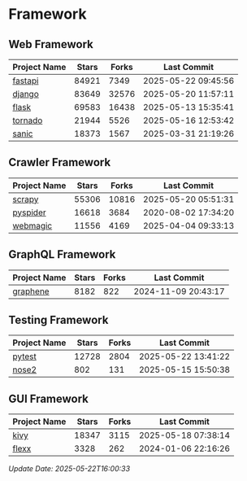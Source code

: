 # Framework

## Web Framework
| Project Name | Stars | Forks | Last Commit |
| ------------ | ----- | ----- | ----------- |
| [fastapi](https://github.com/fastapi/fastapi) | 84921 | 7349 | 2025-05-22 09:45:56 |
| [django](https://github.com/django/django) | 83649 | 32576 | 2025-05-20 11:57:11 |
| [flask](https://github.com/pallets/flask) | 69583 | 16438 | 2025-05-13 15:35:41 |
| [tornado](https://github.com/tornadoweb/tornado) | 21944 | 5526 | 2025-05-16 12:53:42 |
| [sanic](https://github.com/sanic-org/sanic) | 18373 | 1567 | 2025-03-31 21:19:26 |

## Crawler Framework
| Project Name | Stars | Forks | Last Commit |
| ------------ | ----- | ----- | ----------- |
| [scrapy](https://github.com/scrapy/scrapy) | 55306 | 10816 | 2025-05-20 05:51:31 |
| [pyspider](https://github.com/binux/pyspider) | 16618 | 3684 | 2020-08-02 17:34:20 |
| [webmagic](https://github.com/code4craft/webmagic) | 11556 | 4169 | 2025-04-04 09:33:13 |

## GraphQL Framework
| Project Name | Stars | Forks | Last Commit |
| ------------ | ----- | ----- | ----------- |
| [graphene](https://github.com/graphql-python/graphene) | 8182 | 822 | 2024-11-09 20:43:17 |

## Testing Framework
| Project Name | Stars | Forks | Last Commit |
| ------------ | ----- | ----- | ----------- |
| [pytest](https://github.com/pytest-dev/pytest) | 12728 | 2804 | 2025-05-22 13:41:22 |
| [nose2](https://github.com/nose-devs/nose2) | 802 | 131 | 2025-05-15 15:50:38 |

## GUI Framework
| Project Name | Stars | Forks | Last Commit |
| ------------ | ----- | ----- | ----------- |
| [kivy](https://github.com/kivy/kivy) | 18347 | 3115 | 2025-05-18 07:38:14 |
| [flexx](https://github.com/flexxui/flexx) | 3328 | 262 | 2024-01-06 22:16:26 |

*Update Date: 2025-05-22T16:00:33*